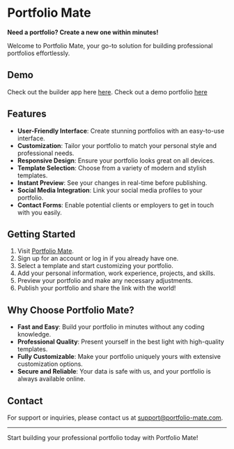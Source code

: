 # Portfolio Mate

**Need a portfolio? Create a new one within minutes!**

Welcome to Portfolio Mate, your go-to solution for building professional portfolios effortlessly. 

## Demo

Check out the builder app here [here](https://portfolio-mate.netlify.app/).
Check out a demo portfolio [here](https://portfolio-mate-profile.netlify.app/user/bcJ4zOV4UTVGSHnCG0e3RWz7lHq2)

## Features

- **User-Friendly Interface**: Create stunning portfolios with an easy-to-use interface.
- **Customization**: Tailor your portfolio to match your personal style and professional needs.
- **Responsive Design**: Ensure your portfolio looks great on all devices.
- **Template Selection**: Choose from a variety of modern and stylish templates.
- **Instant Preview**: See your changes in real-time before publishing.
- **Social Media Integration**: Link your social media profiles to your portfolio.
- **Contact Forms**: Enable potential clients or employers to get in touch with you easily.

## Getting Started

1. Visit [Portfolio Mate](https://portfolio-mate.netlify.app/).
2. Sign up for an account or log in if you already have one.
3. Select a template and start customizing your portfolio.
4. Add your personal information, work experience, projects, and skills.
5. Preview your portfolio and make any necessary adjustments.
6. Publish your portfolio and share the link with the world!

## Why Choose Portfolio Mate?

- **Fast and Easy**: Build your portfolio in minutes without any coding knowledge.
- **Professional Quality**: Present yourself in the best light with high-quality templates.
- **Fully Customizable**: Make your portfolio uniquely yours with extensive customization options.
- **Secure and Reliable**: Your data is safe with us, and your portfolio is always available online.

## Contact

For support or inquiries, please contact us at [support@portfolio-mate.com](mailto:support@portfolio-mate.com).

---

Start building your professional portfolio today with Portfolio Mate!
